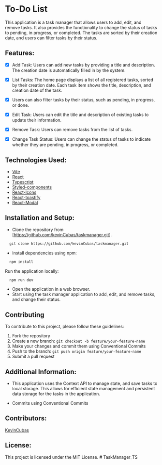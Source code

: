 # To-Do List
This application is a task manager that allows users to add, edit, and remove tasks. It also provides the functionality to change the status of tasks to pending, in progress, or completed. The tasks are sorted by their creation date, and users can filter tasks by their status.

## Features:

- [x] Add Task: Users can add new tasks by providing a title and description. The creation date is automatically filled in by the system.

- [x] List Tasks: The home page displays a list of all registered tasks, sorted by their creation date. Each task item shows the title, description, and creation date of the task. 

- [x] Users can also filter tasks by their status, such as pending, in progress, or done.

- [x] Edit Task: Users can edit the title and description of existing tasks to update their information.

- [x] Remove Task: Users can remove tasks from the list of tasks.

- [x] Change Task Status: Users can change the status of tasks to indicate whether they are pending, in progress, or completed.

## Technologies Used:

- [Vite](https://vitejs.dev/)
- [React](https://react.dev/)
- [Typescript](https://www.typescriptlang.org/pt/)
- [Styled-components](https://styled-components.com/)
- [React-Icons](https://react-icons.github.io/react-icons/)
- [React-toastify](https://fkhadra.github.io/react-toastify/introduction)
- [React-Modal](https://reactcommunity.org/react-modal/)

## Installation and Setup:
- Clone the repository from [https://github.com/kevinCubas/taskmanager.git].

```cl
  git clone https://github.com/kevinCubas/taskmanager.git
```
- Install dependencies using npm:
```cl
  npm install
```
Run the application locally:

```cl
  npm run dev
```

- Open the application in a web browser.
- Start using the task manager application to add, edit, and remove tasks, and change their status.

## Contributing

To contribute to this project, please follow these guidelines:

1. Fork the repository
2. Create a new branch: `git checkout -b feature/your-feature-name`
3. Make your changes and commit them using Conventional Commits
4. Push to the branch: `git push origin feature/your-feature-name`
5. Submit a pull request

## Additional Information:
- This application uses the Context API to manage state, and save tasks to local storage. This allows for efficient state management and persistent data storage for the tasks in the application.

- Commits using Conventional Commits

## Contributors:

[KevinCubas](https://github.com/kevinCubas)

## License:
This project is licensed under the MIT License.
#   T a s k M a n a g e r _ T S  
 